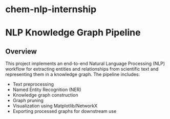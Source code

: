 # chem-nlp-internship

# NLP Knowledge Graph Pipeline

## Overview
This project implements an end-to-end Natural Language Processing (NLP) workflow for extracting entities and relationships from scientific text and representing them in a knowledge graph. The pipeline includes:
- Text preprocessing
- Named Entity Recognition (NER)
- Knowledge graph construction
- Graph pruning
- Visualization using Matplotlib/NetworkX
- Exporting processed graphs for downstream use

